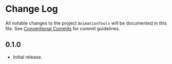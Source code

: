 # Change Log

All notable changes to the project `AnimationTools` will be documented in this file.
See [Conventional Commits](https://conventionalcommits.org) for commit guidelines.


## 0.1.0

* Initial release.
